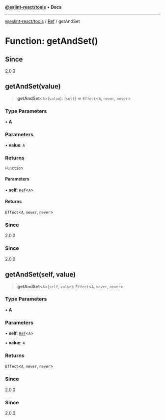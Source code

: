 [**@eslint-react/tools**](../../../README.md) • **Docs**

***

[@eslint-react/tools](../../../README.md) / [Ref](../README.md) / getAndSet

# Function: getAndSet()

## Since

2.0.0

## getAndSet(value)

> **getAndSet**\<`A`\>(`value`): (`self`) => `Effect`\<`A`, `never`, `never`\>

### Type Parameters

• **A**

### Parameters

• **value**: `A`

### Returns

`Function`

#### Parameters

• **self**: [`Ref`](../interfaces/Ref.md)\<`A`\>

#### Returns

`Effect`\<`A`, `never`, `never`\>

### Since

2.0.0

### Since

2.0.0

## getAndSet(self, value)

> **getAndSet**\<`A`\>(`self`, `value`): `Effect`\<`A`, `never`, `never`\>

### Type Parameters

• **A**

### Parameters

• **self**: [`Ref`](../interfaces/Ref.md)\<`A`\>

• **value**: `A`

### Returns

`Effect`\<`A`, `never`, `never`\>

### Since

2.0.0

### Since

2.0.0
